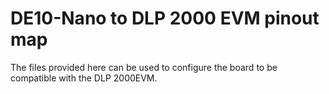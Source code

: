 # DE10-Nano to DLP 2000 EVM pinout map
The files provided here can be used to configure the board to be compatible with the DLP 2000EVM.

